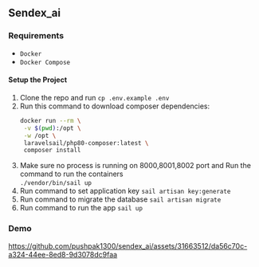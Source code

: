 ## Sendex_ai

### Requirements
- `Docker`
-  `Docker Compose`

#### Setup the Project
1. Clone the repo and run `cp .env.example .env`
2. Run this command to download composer dependencies:
   <br>
   ``` bash
   docker run --rm \
    -v $(pwd):/opt \
    -w /opt \
    laravelsail/php80-composer:latest \
    composer install
   ```
3. Make sure no process is running on 8000,8001,8002 port and Run the command to run the containers<br>`./vendor/bin/sail up`
4. Run command to set application key `sail artisan key:generate`
5. Run command to migrate the database `sail artisan migrate`
6. Run command to run the app `sail up`


### Demo
https://github.com/pushpak1300/sendex_ai/assets/31663512/da56c70c-a324-44ee-8ed8-9d3078dc9faa
